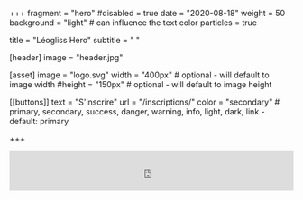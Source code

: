 +++
fragment = "hero"
#disabled = true
date = "2020-08-18"
weight = 50
background = "light" # can influence the text color
particles = true

title = "Léogliss Hero"
subtitle = " "

[header]
  image = "header.jpg"

[asset]
  image = "logo.svg"
  width = "400px" # optional - will default to image width
  #height = "150px" # optional - will default to image height

[[buttons]]
  text = "S'inscrire"
  url = "/inscriptions/"
  color = "secondary"    # primary, secondary, success, danger, warning, info, light, dark, link - default: primary 

+++

<iframe id="haWidget" allowtransparency="true" src="https://www.helloasso.com/associations/leogliss/adhesions/adhesion-saison-2022-2023-1/widget-bouton" style="width: 100%; height: 70px; border: none;"></iframe>